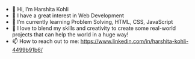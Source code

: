 - 👋 Hi, I’m Harshita Kohli
- 👀 I have a great interest in Web Development
- 🌱 I’m currently learning Problem Solving, HTML, CSS, JavaScript
- 💎 I love to blend my skills and creativity to create some real-world projects that can help the world in a huge way! 
- 📫 How to reach out to me: https://www.linkedin.com/in/harshita-kohli-4499b91b6/ 


<!---
Harshita-Kohli/Harshita-Kohli is a ✨ special ✨ repository because its `README.md` (this file) appears on your GitHub profile.
You can click the Preview link to take a look at your changes.
--->
